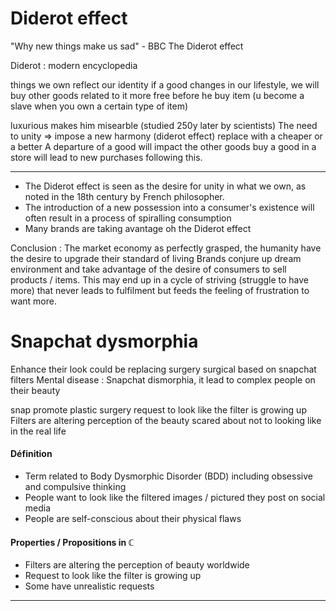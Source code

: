# Diderot effect
"Why new things make us sad" - BBC
The Diderot effect

Diderot : modern encyclopedia 

things we own reflect our identity
if a good changes in our lifestyle, we will buy other goods related to it
more free before he buy item (u become a slave when you own a certain type of item)


luxurious makes him misearble (studied 250y later by scientists)
The need to unity => impose a new harmony (diderot effect)
replace with a cheaper or a better
A departure of a good will impact the other goods
buy a good in a store will lead to new purchases following this. 

___
- The Diderot effect is seen as the desire for unity in what we own, as noted in the 18th century by French philosopher.
- The introduction of a new possession into a consumer's existence will often result in a process of spiralling consumption 
- Many brands are taking avantage oh the Diderot effect

Conclusion : 
The market economy as perfectly grasped, the humanity have the desire to upgrade their standard of living 
Brands conjure up dream environment and take advantage of the desire of consumers to sell products / items. 
This may end up in a cycle of striving (struggle to have more) that never leads to fulfilment but feeds the feeling of frustration to want more. 

# Snapchat dysmorphia
Enhance their look could be replacing surgery
surgical based on snapchat filters
Mental disease : Snapchat dismorphia, it lead to complex people on their beauty

snap promote plastic surgery
request to look like the filter is growing up
Filters are altering perception of the beauty
scared about not to looking like in the real life

#### Définition
- Term related to Body Dysmorphic Disorder (BDD) including obsessive and compulsive thinking 
- People want to look like the filtered images / pictured they post on social media
- People are self-conscious about their physical flaws

#### Properties / Propositions in $\mathbb{C}$
- Filters are altering the perception of beauty worldwide
- Request to look like the filter is growing up
- Some have unrealistic requests

___
